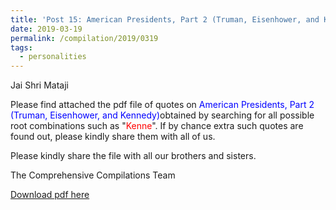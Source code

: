 ```yaml
---
title: 'Post 15: American Presidents, Part 2 (Truman, Eisenhower, and Kennedy)'
date: 2019-03-19
permalink: /compilation/2019/0319
tags:
  - personalities
---
```

Jai Shri Mataji

Please find attached the pdf file of quotes on <font color="blue">American Presidents, Part 2 (Truman, Eisenhower, and Kennedy)</font>obtained by searching for all possible root combinations such as "<font color="red">Kenne</font>". If by chance extra such quotes are found out, please kindly share them with all of us.<br>

Please kindly share the file with all our brothers and sisters.  

The Comprehensive Compilations Team

[Download pdf here](http://seven-teams.github.io/files/American_Presidents_Part_2_Truman_Eisenhower_and_Kennedy.pdf)